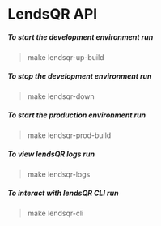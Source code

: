 # LendsQR API

##### To start the development environment run

> make lendsqr-up-build

##### To stop the development environment run

> make lendsqr-down


##### To start the production environment run

> make lendsqr-prod-build

##### To view lendsQR logs run

> make lendsqr-logs

##### To interact with lendsQR CLI run

> make lendsqr-cli